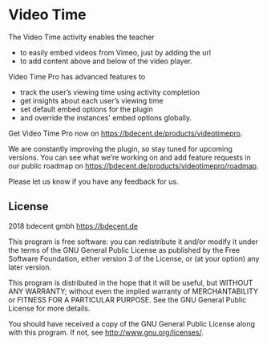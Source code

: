 # Video Time #

The Video Time activity enables the teacher
- to easily embed videos from Vimeo, just by adding the url
- to add content above and below of the video player.

Video Time Pro has advanced features to
- track the user’s viewing time using activity completion
- get insights about each user’s viewing time
- set default embed options for the plugin
- and override the instances' embed options globally.

Get Video Time Pro now on <a href="https://bdecent.de/products/videotimepro">https://bdecent.de/products/videotimepro</a>.

We are constantly improving the plugin, so stay tuned for upcoming versions. You can see what we’re working on and add feature requests in our public roadmap on <a href="https://bdecent.de/products/videotimepro/roadmap">https://bdecent.de/products/videotimepro/roadmap</a>.

Please let us know if you have any feedback for us.

## License ##

2018 bdecent gmbh <https://bdecent.de>

This program is free software: you can redistribute it and/or modify it under
the terms of the GNU General Public License as published by the Free Software
Foundation, either version 3 of the License, or (at your option) any later
version.

This program is distributed in the hope that it will be useful, but WITHOUT ANY
WARRANTY; without even the implied warranty of MERCHANTABILITY or FITNESS FOR A
PARTICULAR PURPOSE.  See the GNU General Public License for more details.

You should have received a copy of the GNU General Public License along with
this program.  If not, see <http://www.gnu.org/licenses/>.
